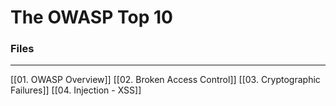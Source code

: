 # The OWASP Top 10

### Files
---
[[01. OWASP Overview]]
[[02. Broken Access Control]]
[[03. Cryptographic Failures]]
[[04. Injection - XSS]]

